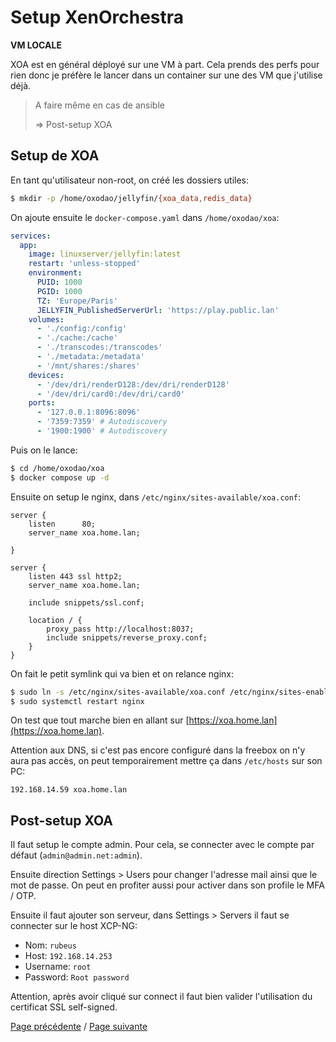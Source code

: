 # Setup XenOrchestra

**VM LOCALE**

XOA est en général déployé sur une VM à part. Cela prends des perfs pour rien donc je préfère le lancer dans un container sur une des VM que j'utilise déjà.

> A faire même en cas de ansible
>
> => Post-setup XOA

## Setup de XOA

En tant qu'utilisateur non-root, on créé les dossiers utiles:
```sh
$ mkdir -p /home/oxodao/jellyfin/{xoa_data,redis_data}
```

On ajoute ensuite le `docker-compose.yaml` dans `/home/oxodao/xoa`:
```yaml
services:
  app:
    image: linuxserver/jellyfin:latest
    restart: 'unless-stopped'
    environment:
      PUID: 1000
      PGID: 1000
      TZ: 'Europe/Paris'
      JELLYFIN_PublishedServerUrl: 'https://play.public.lan'
    volumes:
      - './config:/config'
      - './cache:/cache'
      - './transcodes:/transcodes'
      - './metadata:/metadata'
      - '/mnt/shares:/shares'
    devices:
      - '/dev/dri/renderD128:/dev/dri/renderD128'
      - '/dev/dri/card0:/dev/dri/card0'
    ports:
      - '127.0.0.1:8096:8096'
      - '7359:7359' # Autodiscovery
      - '1900:1900' # Autodiscovery
```

Puis on le lance:
```sh
$ cd /home/oxodao/xoa
$ docker compose up -d
```

Ensuite on setup le nginx, dans `/etc/nginx/sites-available/xoa.conf`:
```
server {
    listen      80;
    server_name xoa.home.lan;

}

server {
    listen 443 ssl http2;
    server_name xoa.home.lan;

    include snippets/ssl.conf;

    location / {
        proxy_pass http://localhost:8037;
        include snippets/reverse_proxy.conf;
    }
}
```

On fait le petit symlink qui va bien et on relance nginx:
```sh
$ sudo ln -s /etc/nginx/sites-available/xoa.conf /etc/nginx/sites-enabled/xoa.conf
$ sudo systemctl restart nginx
```

On test que tout marche bien en allant sur [https://xoa.home.lan](https://xoa.home.lan).

Attention aux DNS, si c'est pas encore configuré dans la freebox on n'y aura pas accès, on peut temporairement mettre ça dans `/etc/hosts` sur son PC:
```
192.168.14.59 xoa.home.lan
```

## Post-setup XOA

Il faut setup le compte admin. Pour cela, se connecter avec le compte par défaut (`admin@admin.net:admin`).

Ensuite direction Settings > Users pour changer l'adresse mail ainsi que le mot de passe. On peut en profiter aussi pour activer dans son profile le MFA / OTP.

Ensuite il faut ajouter son serveur, dans Settings > Servers il faut se connecter sur le host XCP-NG:

- Nom: `rubeus`
- Host: `192.168.14.253`
- Username: `root`
- Password: `Root password`

Attention, après avoir cliqué sur connect il faut bien valider l'utilisation du certificat SSL self-signed.

[Page précédente](setup_reverseproxy.md) / [Page suivante](setup_simple_notifier.md)